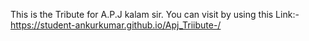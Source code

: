 This is the Tribute for A.P.J kalam sir.
You can visit by using this Link:-https://student-ankurkumar.github.io/Apj_Triibute-/
